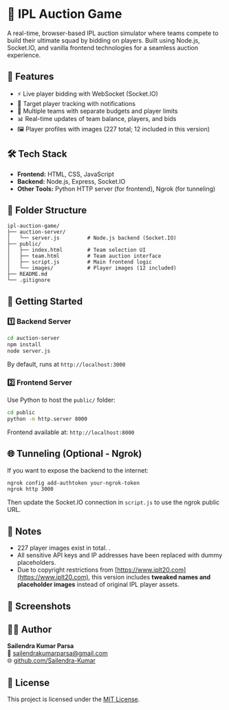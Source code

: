 
# 🏏 IPL Auction Game

A real-time, browser-based IPL auction simulator where teams compete to build their ultimate squad by bidding on players. Built using Node.js, Socket.IO, and vanilla frontend technologies for a seamless auction experience.

## 🚀 Features

- ⚡ Live player bidding with WebSocket (Socket.IO)
- 🧠 Target player tracking with notifications
- 👥 Multiple teams with separate budgets and player limits
- 📊 Real-time updates of team balance, players, and bids
- 🖼️ Player profiles with images (227 total; 12 included in this version)

## 🛠️ Tech Stack

- **Frontend:** HTML, CSS, JavaScript
- **Backend:** Node.js, Express, Socket.IO
- **Other Tools:** Python HTTP server (for frontend), Ngrok (for tunneling)

## 📁 Folder Structure

```
ipl-auction-game/
├── auction-server/
│   └── server.js         # Node.js backend (Socket.IO)
├── public/
│   ├── index.html        # Team selection UI
│   ├── team.html         # Team auction interface
│   ├── script.js         # Main frontend logic
│   └── images/           # Player images (12 included)
├── README.md
└── .gitignore
```

## 🧪 Getting Started

### 1️⃣ Backend Server

```bash
cd auction-server
npm install
node server.js
```

By default, runs at `http://localhost:3000`

### 2️⃣ Frontend Server

Use Python to host the `public/` folder:

```bash
cd public
python -m http.server 8000
```

Frontend available at: `http://localhost:8000`

## 🌐 Tunneling (Optional - Ngrok)

If you want to expose the backend to the internet:

```bash
ngrok config add-authtoken your-ngrok-token
ngrok http 3000
```

Then update the Socket.IO connection in `script.js` to use the ngrok public URL.

## 📝 Notes

- 227 player images exist in total. .
- All sensitive API keys and IP addresses have been replaced with dummy placeholders.
- Due to copyright restrictions from [https://www.iplt20.com](https://www.iplt20.com), this version includes **tweaked names and placeholder images** instead of original IPL player assets.

## 📸 Screenshots


## 🧑‍💻 Author

**Sailendra Kumar Parsa**  
📧 sailendrakumarparsa@gmail.com  
🌐 [github.com/Sailendra-Kumar](https://github.com/Sailendra-Kumar)

## 📄 License

This project is licensed under the [MIT License](LICENSE).
